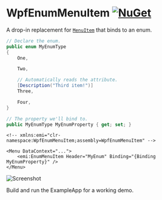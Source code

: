 # WpfEnumMenuItem [![NuGet](https://img.shields.io/nuget/v/WpfEnumMenuItem.svg)](https://www.nuget.org/packages/WpfEnumMenuItem)

A drop-in replacement for [`MenuItem`](https://docs.microsoft.com/en-us/dotnet/api/system.windows.controls.menuitem) that binds to an enum.

```csharp
// Declare the enum.
public enum MyEnumType
{
    One,

    Two,

    // Automatically reads the attribute.
    [Description("Third item!")]
    Three,

    Four,
}

// The property we'll bind to.
public MyEnumType MyEnumProperty { get; set; }
```

```xaml
<!-- xmlns:emi="clr-namespace:WpfEnumMenuItem;assembly=WpfEnumMenuItem" -->

<Menu DataContext="...">
    <emi:EnumMenuItem Header="MyEnum" Binding="{Binding MyEnumProperty}" />
</Menu>
```

![Screenshot](https://user-images.githubusercontent.com/7112040/136148767-0bdba060-55f7-4653-8d75-ff9ddbde7c01.png)

Build and run the ExampleApp for a working demo.
